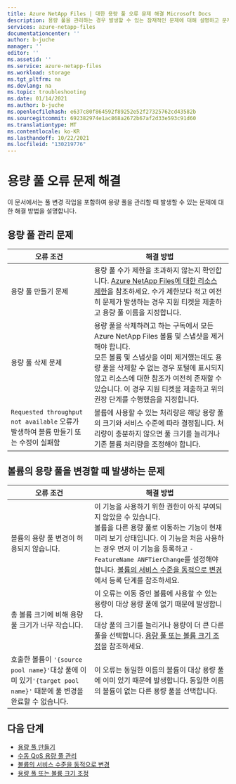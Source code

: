 ```yaml
---
title: Azure NetApp Files | 대한 용량 풀 오류 문제 해결 Microsoft Docs
description: 용량 풀을 관리하는 경우 발생할 수 있는 잠재적인 문제에 대해 설명하고 문제 해결 방법을 제공합니다.
services: azure-netapp-files
documentationcenter: ''
author: b-juche
manager: ''
editor: ''
ms.assetid: ''
ms.service: azure-netapp-files
ms.workload: storage
ms.tgt_pltfrm: na
ms.devlang: na
ms.topic: troubleshooting
ms.date: 01/14/2021
ms.author: b-juche
ms.openlocfilehash: e637c80f864592f89252e52f27325762cd43582b
ms.sourcegitcommit: 692382974e1ac868a2672b67af2d33e593c91d60
ms.translationtype: MT
ms.contentlocale: ko-KR
ms.lasthandoff: 10/22/2021
ms.locfileid: "130219776"
---
```

# <a name="troubleshoot-capacity-pool-errors"></a>용량 풀 오류 문제 해결

이 문서에서는 풀 변경 작업을 포함하여 용량 풀을 관리할 때 발생할 수 있는 문제에 대한 해결 방법을 설명합니다. 

## <a name="issues-managing-a-capacity-pool"></a>용량 풀 관리 문제 

|     오류 조건    |     해결 방법    |
|-|-|
| 용량 풀 만들기 문제 |  용량 풀 수가 제한을 초과하지 않는지 확인합니다. [Azure NetApp Files에 대한 리소스 제한](azure-netapp-files-resource-limits.md)을 참조하세요.  수가 제한보다 적고 여전히 문제가 발생하는 경우 지원 티켓을 제출하고 용량 풀 이름을 지정합니다. |
| 용량 풀 삭제 문제  |  용량 풀을 삭제하려고 하는 구독에서 모든 Azure NetApp Files 볼륨 및 스냅샷을 제거해야 합니다. <br> 모든 볼륨 및 스냅샷을 이미 제거했는데도 용량 풀을 삭제할 수 없는 경우 포털에 표시되지 않고 리소스에 대한 참조가 여전히 존재할 수 있습니다. 이 경우 지원 티켓을 제출하고 위의 권장 단계를 수행했음을 지정합니다. |
| `Requested throughput not available` 오류가 발생하여 볼륨 만들기 또는 수정이 실패함 | 볼륨에 사용할 수 있는 처리량은 해당 용량 풀의 크기와 서비스 수준에 따라 결정됩니다. 처리량이 충분하지 않으면 풀 크기를 늘리거나 기존 볼륨 처리량을 조정해야 합니다. | 

## <a name="issues-when-changing-the-capacity-pool-of-a-volume"></a>볼륨의 용량 풀을 변경할 때 발생하는 문제 

|     오류 조건    |     해결 방법    |
|-|-|
| 볼륨의 용량 풀 변경이 허용되지 않습니다. | 이 기능을 사용하기 위한 권한이 아직 부여되지 않았을 수 있습니다. <br> 볼륨을 다른 용량 풀로 이동하는 기능이 현재 미리 보기 상태입니다. 이 기능을 처음 사용하는 경우 먼저 이 기능을 등록하고 `-FeatureName ANFTierChange`를 설정해야 합니다. [볼륨의 서비스 수준을 동적으로 변경](dynamic-change-volume-service-level.md)에서 등록 단계를 참조하세요. |
| 총 볼륨 크기에 비해 용량 풀 크기가 너무 작습니다. |  이 오류는 이동 중인 볼륨에 사용할 수 있는 용량이 대상 용량 풀에 없기 때문에 발생합니다.  <br> 대상 풀의 크기를 늘리거나 용량이 더 큰 다른 풀을 선택합니다.  [용량 풀 또는 볼륨 크기 조정](azure-netapp-files-resize-capacity-pools-or-volumes.md)을 참조하세요.   |
|  호출한 볼륨이 `'{source pool name}'`대상 풀에 이미 있기`'{target pool name}'` 때문에 풀 변경을 완료할 수 없습니다. | 이 오류는 동일한 이름의 볼륨이 대상 용량 풀에 이미 있기 때문에 발생합니다.  동일한 이름의 볼륨이 없는 다른 용량 풀을 선택합니다.   | 

## <a name="next-steps"></a>다음 단계  

* [용량 풀 만들기](azure-netapp-files-set-up-capacity-pool.md)
* [수동 QoS 용량 풀 관리](manage-manual-qos-capacity-pool.md)
* [볼륨의 서비스 수준을 동적으로 변경](dynamic-change-volume-service-level.md)
* [용량 풀 또는 볼륨 크기 조정](azure-netapp-files-resize-capacity-pools-or-volumes.md)
